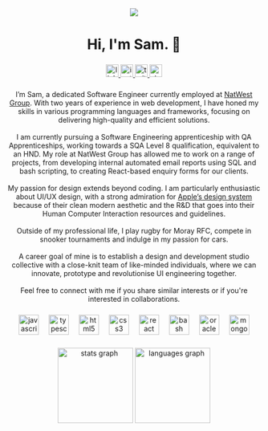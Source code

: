 <div align="center">
  <img src="https://visitor-badge.laobi.icu/badge?page_id=SamFHarrison.SamFHarrison&"  />
</div>

###

<h1 align="center">Hi, I'm Sam. 👋</h1>

###

<div align="center">
  <a href="https://www.linkedin.com/in/samfletcherharrison/" target="_blank">
    <img src="https://img.shields.io/static/v1?message=LinkedIn&label=&color=0077B5&logoColor=white&labelColor=&style=for-the-badge" height="25" alt="linkedin logo"  />
  </a>
  <a href="https://www.instagram.com/sam.fharrison/" target="_blank">
    <img src="https://img.shields.io/static/v1?message=Instagram&label=&color=E4405F&logoColor=white&labelColor=&style=for-the-badge" height="25" alt="instagram logo"  />
  </a>
  <a href="https://x.com/SamFHarrison" target="_blank">
    <img src="https://img.shields.io/static/v1?message=X.com&label=&color=000&logoColor=white&labelColor=&style=for-the-badge" height="25" alt="twitter logo"  />
  </a>
  <a href="https://stackoverflow.com/users/17980248/sam-f-harrison" target="_blank">
    <img src="https://img.shields.io/static/v1?message=Stackoverflow&label=&color=FE7A16&logoColor=white&labelColor=&style=for-the-badge" height="25" alt="stackoverflow logo"  />
  </a>
</div>

###

<p align="center">I’m Sam, a dedicated Software Engineer currently employed at <a href="https://www.natwestgroup.com/" target="_blank">NatWest Group</a>. With two years of experience in web development, I have honed my skills in various programming languages and frameworks, focusing on delivering high-quality and efficient solutions.<br /><br />I am currently pursuing a Software Engineering apprenticeship with QA Apprenticeships, working towards a SQA Level 8 qualification, equivalent to an HND. My role at NatWest Group has allowed me to work on a range of projects, from developing internal automated email reports using SQL and bash scripting, to creating React-based enquiry forms for our clients.<br /><br />My passion for design extends beyond coding. I am particularly enthusiastic about UI/UX design, with a strong admiration for <a href="https://developer.apple.com/design/" target="_blank">Apple’s design system</a> because of their clean modern aesthetic and the R&D that goes into their Human Computer Interaction resources and guidelines.<br /><br />Outside of my professional life, I play rugby for Moray RFC, compete in snooker tournaments and indulge in my passion for cars.<br /><br />A career goal of mine is to establish a design and development studio collective with a close-knit team of like-minded individuals, where we can innovate, prototype and revolutionise UI engineering together.<br /><br />Feel free to connect with me if you share similar interests or if you're interested in collaborations.</p>

###

<div align="center">
  <img src="https://skillicons.dev/icons?i=js" height="40" alt="javascript logo"  />
  <img width="12" />
  <img src="https://skillicons.dev/icons?i=ts" height="40" alt="typescript logo"  />
  <img width="12" />
  <img src="https://cdn.jsdelivr.net/gh/devicons/devicon/icons/html5/html5-plain-wordmark.svg" height="40" alt="html5 logo"  />
  <img width="12" />
  <img src="https://cdn.jsdelivr.net/gh/devicons/devicon/icons/css3/css3-plain-wordmark.svg" height="40" alt="css3 logo"  />
  <img width="12" />
  <img src="https://cdn.jsdelivr.net/gh/devicons/devicon/icons/react/react-original.svg" height="40" alt="react logo"  />
  <img width="12" />
  <img src="https://cdn.simpleicons.org/gnubash/4EAA25" height="40" alt="bash logo"  />
  <img width="12" />
  <img src="https://cdn.jsdelivr.net/gh/devicons/devicon/icons/oracle/oracle-original.svg" height="40" alt="oracle logo"  />
  <img width="12" />
  <img src="https://cdn.simpleicons.org/mongodb/47A248" height="40" alt="mongodb logo"  />
</div>

###

<div align="center">
  <img src="https://github-readme-stats.vercel.app/api?username=SamFHarrison&hide_title=true&hide_rank=false&show_icons=true&include_all_commits=true&count_private=true&disable_animations=false&theme=tokyonight&locale=en&hide_border=true&order=1" height="150" alt="stats graph"  />
  <img src="https://github-readme-stats.vercel.app/api/top-langs?username=SamFHarrison&locale=en&hide_title=false&layout=compact&card_width=320&langs_count=4&theme=tokyonight&hide_border=true&order=2" height="150" alt="languages graph"  />
</div>

###

